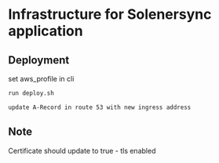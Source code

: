 # Infrastructure for Solenersync application

## Deployment

set aws_profile in cli 

```bash
run deploy.sh
```

```bash
update A-Record in route 53 with new ingress address
```

## Note
Certificate should update to true - tls enabled
